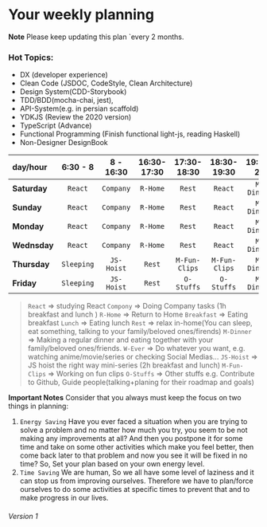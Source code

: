 # Your weekly planning

**Note** Please keep updating this plan `every 2 months.

### Hot Topics:

- DX (developer experience)
- Clean Code (JSDOC, CodeStyle, Clean Architecture)
- Design System(CDD-Storybook)
- TDD/BDD(mocha-chai, jest),
- API-System(e.g. in persian scaffold)
- YDKJS (Review the 2020 version)
- TypeScript (Advance)
- Functional Programming (Finish functional light-js, reading Haskell)
- Non-Designer DesignBook

| day/hour     |  6:30 - 8  | 8 - 16:30  | 16:30-17:30 |  17:30-18:30  |  18:30-19:30  |  19:30-21  |  21-22   |
| :----------- | :--------: | :--------: | :---------: | :-----------: | :-----------: | :--------: | :------: |
| **Saturday** |  `React`   | `Company`  |  `R-Home`   |    `Rest`     |    `React`    | `M-Dinner` | `W-Ever` |
| **Sunday**   |  `React`   | `Company`  |  `R-Home`   |    `Rest`     |    `React`    | `M-Dinner` | `W-Ever` |
| **Monday**   |  `React`   | `Company`  |  `R-Home`   |    `Rest`     |    `React`    | `M-Dinner` | `W-Ever` |
| **Wednsday** |  `React`   | `Company`  |  `R-Home`   |    `Rest`     |    `React`    | `M-Dinner` | `W-Ever` |
| **Thursday** | `Sleeping` | `JS-Hoist` |   `Rest`    | `M-Fun-Clips` | `M-Fun-Clips` | `M-Dinner` | `W-Ever` |
| **Friday**   | `Sleeping` | `JS-Hoist` |   `Rest`    |  `O-Stuffs`   |  `O-Stuffs`   | `M-Dinner` | `W-Ever` |

> `React` => studying React
> `Compony` => Doing Company tasks (1h breakfast and lunch )
> `R-Home` => Return to Home
> `Breakfast` => Eating breakfast
> `Lunch` => Eating lunch
> `Rest` => relax in-home(You can sleep, eat something, talking to your family/beloved ones/firends)
> `M-Dinner` => Making a regular dinner and eating together with your family/beloved ones/friends.
> `W-Ever` => Do whatever you want, e.g. watching anime/movie/series or checking Social Medias...
> `JS-Hoist` => JS hoist the right way mini-series (2h breakfast and lunch)
> `M-Fun-Clips` => Working on fun clips
> `O-Stuffs` => Other stuffs e.g. Contribute to Github, Guide people(talking+planing for their roadmap and goals)

**Important Notes**
Consider that you always must keep the focus on two things in planning:

1. `Energy Saving`
   Have you ever faced a situation when you are trying to solve a problem and no matter how much you try, you seem to be not making any improvements at all? And then you postpone it for some time and take on some other activities which make you feel better, then come back later to that problem and now you see it will be fixed in no time?
   So, Set your plan based on your own energy level.
2. `Time Saving`
   We are human, So we all have some level of laziness and it can stop us from improving ourselves. Therefore we have to plan/force ourselves to do some activities at specific times to prevent that and to make progress in our lives.

###### Version 1
